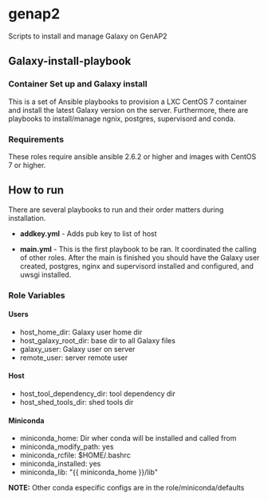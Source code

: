 # genap2
Scripts to install and manage Galaxy on GenAP2

## Galaxy-install-playbook
### Container Set up and Galaxy install

This is a set of Ansible playbooks to provision a LXC CentOS 7 container
and install the latest Galaxy version on the server. Furthermore, there
are playbooks to install/manage ngnix, postgres, supervisord and conda.


### Requirements
These roles require ansible ansible 2.6.2 or higher and images with 
CentOS 7 or higher.


## How to run

There are several playbooks to run and their order matters during 
installation.

* **addkey.yml** - Adds pub key to list of host 

* **main.yml** - This is the first playbook to be ran. It coordinated the
calling of other roles. After the main is finished you should have the
Galaxy user created, postgres, nginx and supervisord installed and
configured, and uwsgi installed.


### Role Variables

#### Users
* host_home_dir: Galaxy user home dir
* host_galaxy_root_dir: base dir to all Galaxy files
* galaxy_user: Galaxy user on server
* remote_user: server remote user

#### Host
* host_tool_dependency_dir:  tool dependency dir
* host_shed_tools_dir:  shed tools dir


#### Miniconda
* miniconda_home: Dir wher conda will be installed and called from
* miniconda_modify_path: yes
* miniconda_rcfile: $HOME/.bashrc
* miniconda_installed: yes
* miniconda_lib: "{{ miniconda_home }}/lib" 

**NOTE:** Other conda especific configs are in the role/miniconda/defaults  
